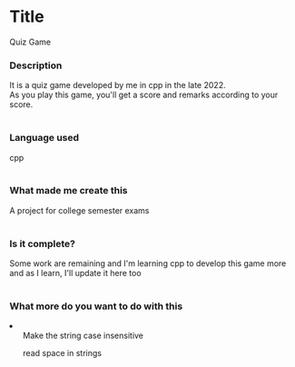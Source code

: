# Title
Quiz Game

### Description
It is a quiz game developed by me in cpp in the late 2022. <br>
As you play this game, you'll get a score and remarks according to your score. <br><br>

### Language used
cpp <br><br>

### What made me create this
A project for college semester exams <br><br>

### Is it complete?
Some work are remaining and I'm learning cpp to develop this game more <br>and as I learn, I'll update it here too <br><br>

### What more do you want to do with this
<li>
<ul>Make the string case insensitive</ul>
<ul> read space in strings</ul>
</li>

